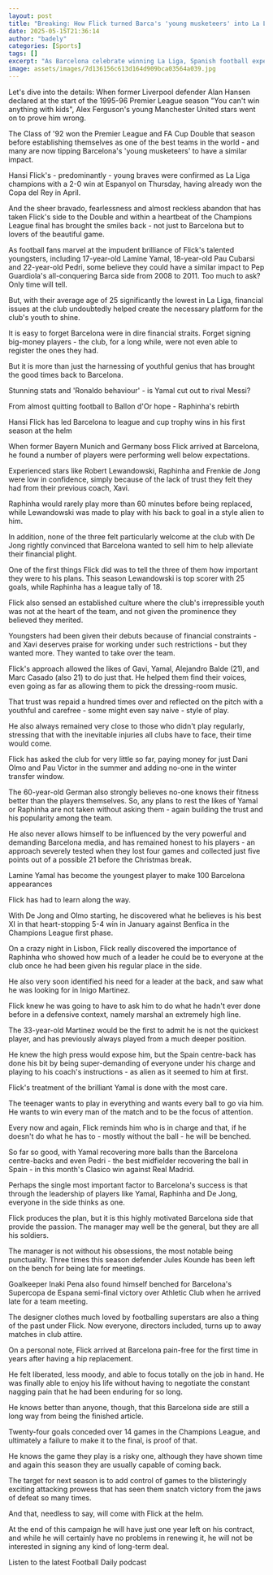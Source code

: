 ```yaml
---
layout: post
title: "Breaking: How Flick turned Barca's 'young musketeers' into La Liga champions"
date: 2025-05-15T21:36:14
author: "badely"
categories: [Sports]
tags: []
excerpt: "As Barcelona celebrate winning La Liga, Spanish football expert Guillem Balague looks at how manager Hansi Flick turned his young side into champions."
image: assets/images/7d136156c613d164d909bca03564a039.jpg
---
```


Let's dive into the details: When former Liverpool defender Alan Hansen declared at the start of the 1995-96 Premier League season "You can't win anything with kids", Alex Ferguson's young Manchester United stars went on to prove him wrong.

The Class of '92 won the Premier League and FA Cup Double that season before establishing themselves as one of the best teams in the world - and many are now tipping Barcelona's 'young musketeers' to have a similar impact.

Hansi Flick's - predominantly - young braves were confirmed as La Liga champions with a 2-0 win at Espanyol on Thursday, having already won the Copa del Rey in April.

And the sheer bravado, fearlessness and almost reckless abandon that has taken Flick's side to the Double and within a heartbeat of the Champions League final has brought the smiles back - not just to Barcelona but to lovers of the beautiful game.

As football fans marvel at the impudent brilliance of Flick's talented youngsters, including 17-year-old Lamine Yamal, 18-year-old Pau Cubarsi and 22-year-old Pedri, some believe they could have a similar impact to Pep Guardiola's all-conquering Barca side from 2008 to 2011. Too much to ask? Only time will tell.

But, with their average age of 25 significantly the lowest in La Liga, financial issues at the club undoubtedly helped create the necessary platform for the club's youth to shine.

It is easy to forget Barcelona were in dire financial straits. Forget signing big-money players - the club, for a long while, were not even able to register the ones they had.

But it is more than just the harnessing of youthful genius that has brought the good times back to Barcelona.

Stunning stats and 'Ronaldo behaviour' - is Yamal cut out to rival Messi?

From almost quitting football to Ballon d'Or hope - Raphinha's rebirth

Hansi Flick has led Barcelona to league and cup trophy wins in his first season at the helm

When former Bayern Munich and Germany boss Flick arrived at Barcelona, he found a number of players were performing well below expectations.

Experienced stars like Robert Lewandowski, Raphinha and Frenkie de Jong were low in confidence, simply because of the lack of trust they felt they had from their previous coach, Xavi.

Raphinha would rarely play more than 60 minutes before being replaced, while Lewandowski was made to play with his back to goal in a style alien to him.

In addition, none of the three felt particularly welcome at the club with De Jong rightly convinced that Barcelona wanted to sell him to help alleviate their financial plight.

One of the first things Flick did was to tell the three of them how important they were to his plans. This season Lewandowski is top scorer with 25 goals, while Raphinha has a league tally of 18.

Flick also sensed an established culture where the club's irrepressible youth was not at the heart of the team, and not given the prominence they believed they merited.

Youngsters had been given their debuts because of financial constraints - and Xavi deserves praise for working under such restrictions - but they wanted more. They wanted to take over the team.

Flick's approach allowed the likes of Gavi, Yamal, Alejandro Balde (21), and Marc Casado (also 21) to do just that. He helped them find their voices, even going as far as allowing them to pick the dressing-room music.

That trust was repaid a hundred times over and reflected on the pitch with a youthful and carefree - some might even say naive - style of play.

He also always remained very close to those who didn't play regularly, stressing that with the inevitable injuries all clubs have to face, their time would come.

Flick has asked the club for very little so far, paying money for just Dani Olmo and Pau Victor in the summer and adding no-one in the winter transfer window.

The 60-year-old German also strongly believes no-one knows their fitness better than the players themselves. So, any plans to rest the likes of Yamal or Raphinha are not taken without asking them - again building the trust and his popularity among the team.

He also never allows himself to be influenced by the very powerful and demanding Barcelona media, and has remained honest to his players - an approach severely tested when they lost four games and collected just five points out of a possible 21 before the Christmas break.

Lamine Yamal has become the youngest player to make 100 Barcelona appearances

Flick has had to learn along the way. 

With De Jong and Olmo starting, he discovered what he believes is his best XI in that heart-stopping 5-4 win in January against Benfica in the Champions League first phase.

On a crazy night in Lisbon, Flick really discovered the importance of Raphinha who showed how much of a leader he could be to everyone at the club once he had been given his regular place in the side.

He also very soon identified his need for a leader at the back, and saw what he was looking for in Inigo Martinez.

Flick knew he was going to have to ask him to do what he hadn't ever done before in a defensive context, namely marshal an extremely high line.

The 33-year-old Martinez would be the first to admit he is not the quickest player, and has previously always played from a much deeper position.

He knew the high press would expose him, but the Spain centre-back has done his bit by being super-demanding of everyone under his charge and playing to his coach's instructions - as alien as it seemed to him at first.

Flick's treatment of the brilliant Yamal is done with the most care.

The teenager wants to play in everything and wants every ball to go via him. He wants to win every man of the match and to be the focus of attention.

Every now and again, Flick reminds him who is in charge and that, if he doesn't do what he has to - mostly without the ball - he will be benched.

So far so good, with Yamal recovering more balls than the Barcelona centre-backs and even Pedri - the best midfielder recovering the ball in Spain - in this month's Clasico win against Real Madrid.

Perhaps the single most important factor to Barcelona's success is that through the leadership of players like Yamal, Raphinha and De Jong, everyone in the side thinks as one.

Flick produces the plan, but it is this highly motivated Barcelona side that provide the passion. The manager may well be the general, but they are all his soldiers.

The manager is not without his obsessions, the most notable being punctuality. Three times this season defender Jules Kounde has been left on the bench for being late for meetings.

Goalkeeper Inaki Pena also found himself benched for Barcelona's Supercopa de Espana semi-final victory over Athletic Club when he arrived late for a team meeting.

The designer clothes much loved by footballing superstars are also a thing of the past under Flick. Now everyone, directors included, turns up to away matches in club attire.

On a personal note, Flick arrived at Barcelona pain-free for the first time in years after having a hip replacement.

He felt liberated, less moody, and able to focus totally on the job in hand. He was finally able to enjoy his life without having to negotiate the constant nagging pain that he had been enduring for so long.

He knows better than anyone, though, that this Barcelona side are still a long way from being the finished article.

Twenty-four goals conceded over 14 games in the Champions League, and ultimately a failure to make it to the final, is proof of that.

He knows the game they play is a risky one, although they have shown time and again this season they are usually capable of coming back.

The target for next season is to add control of games to the blisteringly exciting attacking prowess that has seen them snatch victory from the jaws of defeat so many times.

And that, needless to say, will come with Flick at the helm.

At the end of this campaign he will have just one year left on his contract, and while he will certainly have no problems in renewing it, he will not be interested in signing any kind of long-term deal.

Listen to the latest Football Daily podcast

